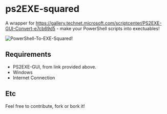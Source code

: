 # ps2EXE-squared
A wrapper for https://gallery.technet.microsoft.com/scriptcenter/PS2EXE-GUI-Convert-e7cb69d5 - make your PowerShell scripts into exectuables!

![PowerShell-To-EXE-Squared!](https://kek.gg/i/5tmHDL.png)

## Requirements
- PS2EXE-GUI, from link provided above.
- Windows
- Internet Connection

## Etc
Feel free to contribute, fork or bork it!

